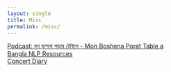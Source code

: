 ```yaml
---
layout: single
title: Misc
permalink: /misc/
---
```


<a href="/podcast"> Podcast: মন বসেনা পড়ার টেবিলে - Mon Boshena Porat Table a</a><br>
<a href="/bangla_nlp_resources"> Bangla NLP Resources</a><br>
<a href="/concerts"> Concert Diary</a><br>
